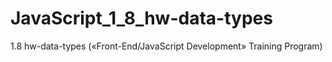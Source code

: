 # JavaScript_1_8_hw-data-types
1.8 hw-data-types («Front-End/JavaScript Development» Training Program)
